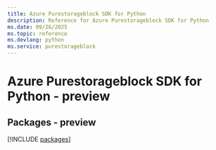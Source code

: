 ```yaml
---
title: Azure Purestorageblock SDK for Python
description: Reference for Azure Purestorageblock SDK for Python
ms.date: 09/26/2025
ms.topic: reference
ms.devlang: python
ms.service: purestorageblock
---
```

# Azure Purestorageblock SDK for Python - preview
## Packages - preview
[!INCLUDE [packages](purestorageblock-index.md)]